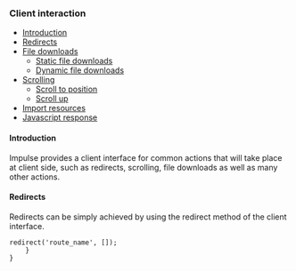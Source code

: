 <h3 class="doc-title">Client interaction</h3>

- [Introduction](#introduction)
- [Redirects](#redirects)
- [File downloads](#file-downloads)
    - [Static file downloads](#static-file-downloads)
    - [Dynamic file downloads](#dynamic-file-downloads)
- [Scrolling](#scrolling)
    - [Scroll to position](#scroll-to-position)
    - [Scroll up](#scroll-up)
- [Import resources](#importing-resources)
- [Javascript response](#javascript-response)

<h4 name="introduction">Introduction</h4>

Impulse provides a client interface for common actions that will
take place at client side, such as redirects, scrolling, file downloads
as well as many other actions.

<h4><a id="redirects">Redirects</a></h4>
Redirects can be simply achieved by using the <span class="code-hint">redirect</span> 
method of the client interface.

<pre class="imp-code code-white language-php">
<code class="language-php"><?php
use Impulse\ImpulseBundle\UI\Client\ClientInterface;

class AppController extends AbstractController
{
    public function afterCreate(ClientInterface $client, Event $event)
    {
        $client->redirect('route_name', []);
    }
}</code>
</pre>
